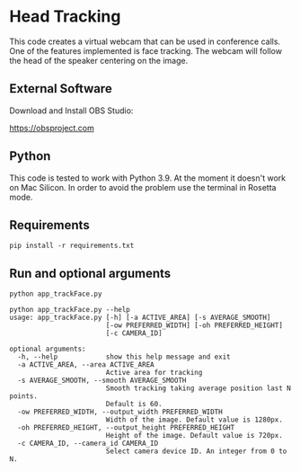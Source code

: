 # Head Tracking
This code creates a virtual webcam that can be used in conference calls. One of the features implemented is face tracking. The webcam will follow the head of the speaker centering on the image.

## External Software

Download and Install OBS Studio:

https://obsproject.com

## Python

This code is tested to work with Python 3.9. At the moment it doesn't work on Mac Silicon. In order to avoid the problem use the terminal in Rosetta mode.

## Requirements

```
pip install -r requirements.txt
```

## Run and optional arguments

```
python app_trackFace.py
```

```
python app_trackFace.py --help
usage: app_trackFace.py [-h] [-a ACTIVE_AREA] [-s AVERAGE_SMOOTH]
                        [-ow PREFERRED_WIDTH] [-oh PREFERRED_HEIGHT]
                        [-c CAMERA_ID]

optional arguments:
  -h, --help            show this help message and exit
  -a ACTIVE_AREA, --area ACTIVE_AREA
                        Active area for tracking
  -s AVERAGE_SMOOTH, --smooth AVERAGE_SMOOTH
                        Smooth tracking taking average position last N points.
                        Default is 60.
  -ow PREFERRED_WIDTH, --output_width PREFERRED_WIDTH
                        Width of the image. Default value is 1280px.
  -oh PREFERRED_HEIGHT, --output_height PREFERRED_HEIGHT
                        Height of the image. Default value is 720px.
  -c CAMERA_ID, --camera_id CAMERA_ID
                        Select camera device ID. An integer from 0 to N.
```
